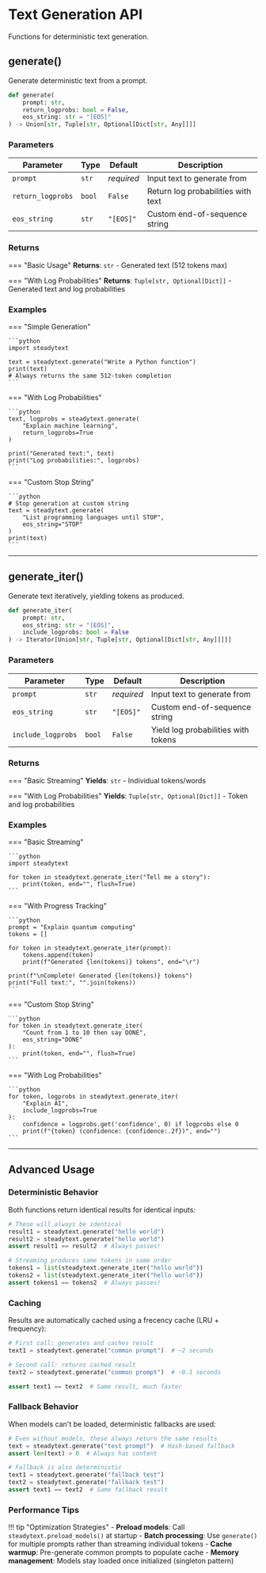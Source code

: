 # Text Generation API

Functions for deterministic text generation.

## generate()

Generate deterministic text from a prompt.

```python
def generate(
    prompt: str,
    return_logprobs: bool = False,
    eos_string: str = "[EOS]"
) -> Union[str, Tuple[str, Optional[Dict[str, Any]]]]
```

### Parameters

| Parameter | Type | Default | Description |
|-----------|------|---------|-------------|
| `prompt` | `str` | *required* | Input text to generate from |
| `return_logprobs` | `bool` | `False` | Return log probabilities with text |
| `eos_string` | `str` | `"[EOS]"` | Custom end-of-sequence string |

### Returns

=== "Basic Usage"
    **Returns**: `str` - Generated text (512 tokens max)

=== "With Log Probabilities" 
    **Returns**: `Tuple[str, Optional[Dict]]` - Generated text and log probabilities

### Examples

=== "Simple Generation"

    ```python
    import steadytext

    text = steadytext.generate("Write a Python function")
    print(text)
    # Always returns the same 512-token completion
    ```

=== "With Log Probabilities"

    ```python
    text, logprobs = steadytext.generate(
        "Explain machine learning", 
        return_logprobs=True
    )
    
    print("Generated text:", text)
    print("Log probabilities:", logprobs)
    ```

=== "Custom Stop String"

    ```python
    # Stop generation at custom string
    text = steadytext.generate(
        "List programming languages until STOP",
        eos_string="STOP"
    )
    print(text)
    ```

---

## generate_iter()

Generate text iteratively, yielding tokens as produced.

```python
def generate_iter(
    prompt: str,
    eos_string: str = "[EOS]",
    include_logprobs: bool = False
) -> Iterator[Union[str, Tuple[str, Optional[Dict[str, Any]]]]]
```

### Parameters

| Parameter | Type | Default | Description |
|-----------|------|---------|-------------|
| `prompt` | `str` | *required* | Input text to generate from |
| `eos_string` | `str` | `"[EOS]"` | Custom end-of-sequence string |
| `include_logprobs` | `bool` | `False` | Yield log probabilities with tokens |

### Returns

=== "Basic Streaming"
    **Yields**: `str` - Individual tokens/words

=== "With Log Probabilities"
    **Yields**: `Tuple[str, Optional[Dict]]` - Token and log probabilities

### Examples

=== "Basic Streaming"

    ```python
    import steadytext

    for token in steadytext.generate_iter("Tell me a story"):
        print(token, end="", flush=True)
    ```

=== "With Progress Tracking"

    ```python
    prompt = "Explain quantum computing"
    tokens = []
    
    for token in steadytext.generate_iter(prompt):
        tokens.append(token)
        print(f"Generated {len(tokens)} tokens", end="\r")
        
    print(f"\nComplete! Generated {len(tokens)} tokens")
    print("Full text:", "".join(tokens))
    ```

=== "Custom Stop String"

    ```python
    for token in steadytext.generate_iter(
        "Count from 1 to 10 then say DONE", 
        eos_string="DONE"
    ):
        print(token, end="", flush=True)
    ```

=== "With Log Probabilities"

    ```python
    for token, logprobs in steadytext.generate_iter(
        "Explain AI", 
        include_logprobs=True
    ):
        confidence = logprobs.get('confidence', 0) if logprobs else 0
        print(f"{token} (confidence: {confidence:.2f})", end="")
    ```

---

## Advanced Usage

### Deterministic Behavior

Both functions return identical results for identical inputs:

```python
# These will always be identical
result1 = steadytext.generate("hello world")
result2 = steadytext.generate("hello world") 
assert result1 == result2  # Always passes!

# Streaming produces same tokens in same order
tokens1 = list(steadytext.generate_iter("hello world"))
tokens2 = list(steadytext.generate_iter("hello world"))
assert tokens1 == tokens2  # Always passes!
```

### Caching

Results are automatically cached using a frecency cache (LRU + frequency):

```python
# First call: generates and caches result
text1 = steadytext.generate("common prompt")  # ~2 seconds

# Second call: returns cached result  
text2 = steadytext.generate("common prompt")  # ~0.1 seconds

assert text1 == text2  # Same result, much faster
```

### Fallback Behavior

When models can't be loaded, deterministic fallbacks are used:

```python
# Even without models, these always return the same results
text = steadytext.generate("test prompt")  # Hash-based fallback
assert len(text) > 0  # Always has content

# Fallback is also deterministic
text1 = steadytext.generate("fallback test")
text2 = steadytext.generate("fallback test") 
assert text1 == text2  # Same fallback result
```

### Performance Tips

!!! tip "Optimization Strategies"
    - **Preload models**: Call `steadytext.preload_models()` at startup
    - **Batch processing**: Use `generate()` for multiple prompts rather than streaming individual tokens
    - **Cache warmup**: Pre-generate common prompts to populate cache
    - **Memory management**: Models stay loaded once initialized (singleton pattern)